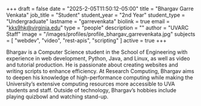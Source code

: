 +++
draft = false
date = "2025-2-05T11:50:12-05:00"
title = "Bhargav Garre Venkata"
job_title = "Student"
student_year = "2nd Year"
student_type = "Undergraduate"
lastname = "garrevenkata"
biolink = true
email = "kks9hk@virginia.edu"
type = "people"
description = ""
author = "UVARC Staff"
image = "/images/profiles/profile_bhargav_garrevenkata.jpg"
subjects = [
    "webdev", "video", "rest-apis", "scripting"
]
active = true
+++

Bhargav is a Computer Science student in the School of Engineering with experience in web development, Python, Java, and Linux, as well as video and tutorial production. He is passionate about creating websites and writing scripts to enhance efficiency. At Research Computing, Bhargav aims to deepen his knowledge of high-performance computing while making the University’s extensive computing resources more accessible to UVA students and staff. Outside of technology, Bhargav’s hobbies include playing quizbowl and watching stand-up.